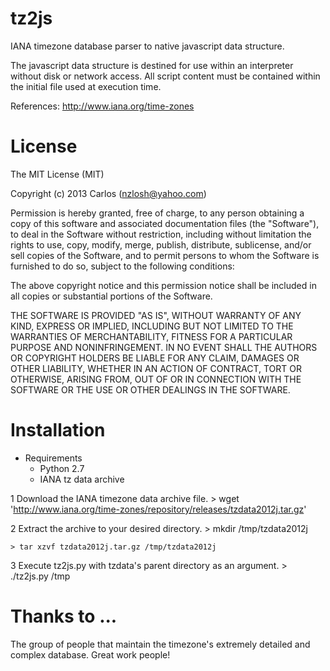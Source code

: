 tz2js
=====

IANA timezone database parser to native javascript data structure.

The javascript data structure is destined for use within an interpreter
without disk or network access.  All script content must be contained
within the initial file used at execution time.

References:
http://www.iana.org/time-zones


License
=======

The MIT License (MIT)

Copyright (c) 2013 Carlos (nzlosh@yahoo.com)

Permission is hereby granted, free of charge, to any person obtaining a
copy of this software and associated documentation files (the "Software"),
to deal in the Software without restriction, including without limitation
the rights to use, copy, modify, merge, publish, distribute, sublicense,
and/or sell copies of the Software, and to permit persons to whom the
Software is furnished to do so, subject to the following conditions:

The above copyright notice and this permission notice shall be included
in all copies or substantial portions of the Software.

THE SOFTWARE IS PROVIDED "AS IS", WITHOUT WARRANTY OF ANY KIND, EXPRESS
OR IMPLIED, INCLUDING BUT NOT LIMITED TO THE WARRANTIES OF MERCHANTABILITY,
FITNESS FOR A PARTICULAR PURPOSE AND NONINFRINGEMENT. IN NO EVENT SHALL
THE AUTHORS OR COPYRIGHT HOLDERS BE LIABLE FOR ANY CLAIM, DAMAGES OR
OTHER LIABILITY, WHETHER IN AN ACTION OF CONTRACT, TORT OR OTHERWISE,
ARISING FROM, OUT OF OR IN CONNECTION WITH THE SOFTWARE OR THE USE OR
OTHER DEALINGS IN THE SOFTWARE.


Installation
============

  * Requirements
    * Python 2.7
    * IANA tz data archive

  1 Download the IANA timezone data archive file.
    > wget 'http://www.iana.org/time-zones/repository/releases/tzdata2012j.tar.gz'

  2 Extract the archive to your desired directory.
    > mkdir /tmp/tzdata2012j

    > tar xzvf tzdata2012j.tar.gz /tmp/tzdata2012j

   3 Execute tz2js.py with tzdata's parent directory as an argument.
    > ./tz2js.py /tmp


Thanks to ...
=============

The group of people that maintain the timezone's extremely detailed and
complex database.  Great work people!
